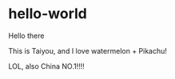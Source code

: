 # hello-world

Hello there

This is Taiyou, and I love watermelon + Pikachu!

LOL, also China NO.1!!!!
